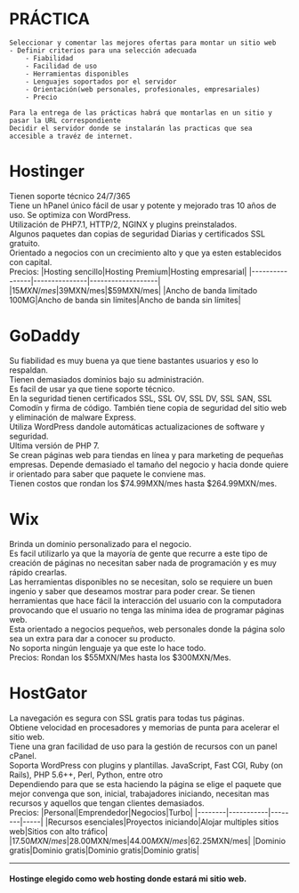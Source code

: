 # PRÁCTICA
```
Seleccionar y comentar las mejores ofertas para montar un sitio web
- Definir criterios para una selección adecuada
    - Fiabilidad
    - Facilidad de uso
    - Herramientas disponibles
    - Lenguajes soportados por el servidor
    - Orientación(web personales, profesionales, empresariales)
    - Precio
  
Para la entrega de las prácticas habrá que montarlas en un sitio y pasar la URL correspondiente
Decidir el servidor donde se instalarán las practicas que sea accesible a travéz de internet.
```
# Hostinger
Tienen soporte técnico 24/7/365  
Tiene un hPanel único fácil de usar y potente y mejorado tras 10 años de uso.
Se optimiza con WordPress.  
Utilización de PHP7.1, HTTP/2, NGINX y plugins preinstalados.  
Algunos paquetes dan copias de seguridad Diarias y certificados SSL gratuito.  
Orientado a negocios con un crecimiento alto y que ya esten establecidos con capital.  
Precios:
|Hosting sencillo|Hosting Premium|Hosting empresarial|
|----------------|---------------|-------------------|
|$15MXN/mes|$39MXN/mes|$59MXN/mes|
|Ancho de banda limitado 100MG|Ancho de banda sin límites|Ancho de banda sin límites|
 

# GoDaddy
Su fiabilidad es muy buena ya que tiene bastantes usuarios y eso lo respaldan.  
Tienen demasiados dominios bajo su administración.  
Es facil de usar ya que tiene soporte técnico.  
En la seguridad tienen certificados SSL, SSL OV, SSL DV, SSL SAN, SSL Comodín y firma de código.  También tiene copia de seguridad del sitio web y eliminación de malware Express.  
Utiliza WordPress dandole automáticas actualizaciones de software y seguridad.  
Ultima versión de PHP 7.  
Se crean páginas web para tiendas en línea y para marketing de pequeñas empresas. Depende demasiado el tamaño del negocio y hacia donde quiere ir orientado para saber que paquete le conviene mas.  
Tienen costos que rondan los $74.99MXN/mes hasta $264.99MXN/mes.  

# Wix
Brinda un dominio personalizado para el negocio.  
Es facil utilizarlo ya que la mayoría de gente que recurre a este tipo de creación de páginas no necesitan saber nada de programación y es muy rápido crearlas.  
Las herramientas disponibles no se necesitan, solo se requiere un buen ingenio y saber que deseamos mostrar para poder crear. Se tienen herramientas que hace fácil la interacción del usuario con la computadora provocando que el usuario no tenga las mínima idea de programar páginas web.  
Esta orientado a negocios pequeños, web personales donde la página solo sea un extra para dar a conocer su producto.  
No soporta ningún lenguaje ya que este lo hace todo.  
Precios:
Rondan los $55MXN/Mes hasta los $300MXN/Mes.  


# HostGator
La navegación es segura con SSL gratis para todas tus páginas.  
Obtiene velocidad en procesadores y memorias de punta para acelerar el sitio web.  
Tiene una gran facilidad de uso para la gestión de recursos con un panel cPanel.  
Soporta WordPress con plugins y plantillas. JavaScript, Fast CGI, Ruby (on Rails), PHP 5.6++, Perl, Python, entre otro  
Dependiendo para que se esta haciendo la página se elige el paquete que mejor convenga que son, inicial, trabajadores iniciando, necesitan mas recursos y aquellos que tengan clientes demasiados.  
Precios:
|Personal|Emprendedor|Negocios|Turbo|
|--------|-----------|--------|-----|
|Recursos esenciales|Proyectos iniciando|Alojar multiples sitios web|Sitios con alto tráfico|
|$17.50MXN/mes|$28.00MXN/mes|$44.00MXN/mes|$62.25MXN/mes|
|Dominio gratis|Dominio gratis|Dominio gratis|Dominio gratis|



---
#### Hostinge elegido como web hosting donde estará mi sitio web.
